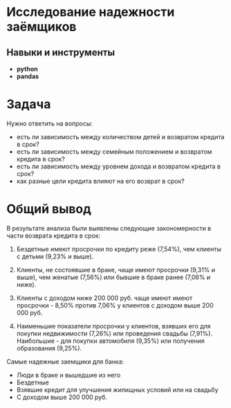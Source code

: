 # Исследование надежности заёмщиков

## Навыки и инструменты

- **python**
- **pandas**
  
# Задача 

Нужно ответить на вопросы:

- есть ли зависимость между количеством детей и возвратом кредита в срок?
- есть ли зависимость между семейным положением и возвратом кредита в срок?
- есть ли зависимость между уровнем дохода и возвратом кредита в срок?
- как разные цели кредита влияют на его возврат в срок?

# Общий вывод

В результате анализа были выявлены следующие закономерности в части возврата кредита в срок:
1. Бездетные имеют просрочки по кредиту реже (7,54%), чем клиенты с детьми (9,23% и выше). 

2. Клиенты, не состоявшие в браке, чаще имеют просрочки (9,31% и выше), чем женатые (7,56%) или бывшие в браке ранее (7,06% и ниже).

3. Клиенты с доходом ниже 200 000 руб. чаще имеют имеют просрочки - 8,50% против 7,06% у клиентов с доходом выше 200 000 руб. 

4. Наименьшие показатели просрочки у клиентов, взявших его для покупки недвижимости (7,26%) или проведения свадьбы (7,91%). Наибольшие - для покупки автомобиля (9,35%) или получения образования (9,25%).

Самые надежные заемщики для банка:
- Люди в браке и вышедшие из него 
- Бездетные
- Взявшие кредит для улучшения жилищных условий или на свадьбу
- С доходом выше 200 000 руб.
